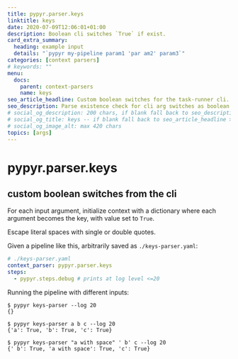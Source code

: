 ```yaml
---
title: pypyr.parser.keys
linktitle: keys
date: 2020-07-09T12:06:01+01:00
description: Boolean cli switches `True` if exist.
card_extra_summary:
  heading: example input
  details: "`pypyr my-pipeline param1 'par am2' param3`"
categories: [context parsers]
# keywords: ""
menu:
  docs:
    parent: context-parsers
    name: keys
seo_article_headline: Custom boolean switches for the task-runner cli.
seo_description: Parse existence check for cli arg switches as boolean True to use in a pipeline.
# social_og_description: 200 chars, if blank fall back to seo_description then description
# social_og_title: keys -- if blank fall back to seo_article_headline > .Title. Max 70 chars
# social_og_image_alt: max 420 chars
topics: [args]
---
```

# pypyr.parser.keys
## custom boolean switches from the cli
For each input argument, initialize context with a dictionary where each 
argument becomes the key, with value set to `True`.

Escape literal spaces with single or double quotes.

Given a pipeline like this, arbitrarily saved as `./keys-parser.yaml`:
```yaml
# ./keys-parser.yaml
context_parser: pypyr.parser.keys
steps:
  - pypyr.steps.debug # prints at log level <=20
```

Running the pipeline with different inputs:

```text
$ pypyr keys-parser --log 20
{}

$ pypyr keys-parser a b c --log 20
{'a': True, 'b': True, 'c': True}

$ pypyr keys-parser "a with space" ' b' c --log 20
{' b': True, 'a with space': True, 'c': True}
```